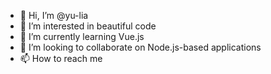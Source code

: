 - 👋 Hi, I’m @yu-lia
- 👀 I’m interested in beautiful code
- 🌱 I’m currently learning Vue.js
- 💞️ I’m looking to collaborate on Node.js-based applications
- 📫 How to reach me 

<!---
yu-lia/yu-lia is a ✨ special ✨ repository because its `README.md` (this file) appears on your GitHub profile.
You can click the Preview link to take a look at your changes.
--->
